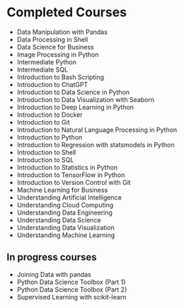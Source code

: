 
# Completed Courses

- Data Manipulation with Pandas
- Data Processing in Shell
- Data Science for Business
- Image Processing in Python
- Intermediate Python
- Intermediate SQL
- Introduction to Bash Scripting
- Introduction to ChatGPT
- Introduction to Data Science in Python
- Introduction to Data Visualization with Seaborn
- Introduction to Deep Learning in Python
- Introduction to Docker
- Introduction to Git
- Introduction to Natural Language Processing in Python
- Introduction to Python
- Introduction to Regression with statsmodels in Python
- Introduction to Shell
- Introduction to SQL
- Introduction to Statistics in Python
- Introduction to TensorFlow in Python
- Introduction to Version Control with Git
- Machine Learning for Business
- Understanding Artificial Intelligence
- Understanding Cloud Computing
- Understanding Data Engineering
- Understanding Data Science
- Understanding Data Visualization
- Understanding Machine Learning

## In progress courses
- Joining Data with pandas
- Python Data Science Toolbox (Part 1)
- Python Data Science Toolbox (Part 2)
- Supervised Learning with scikit-learn
